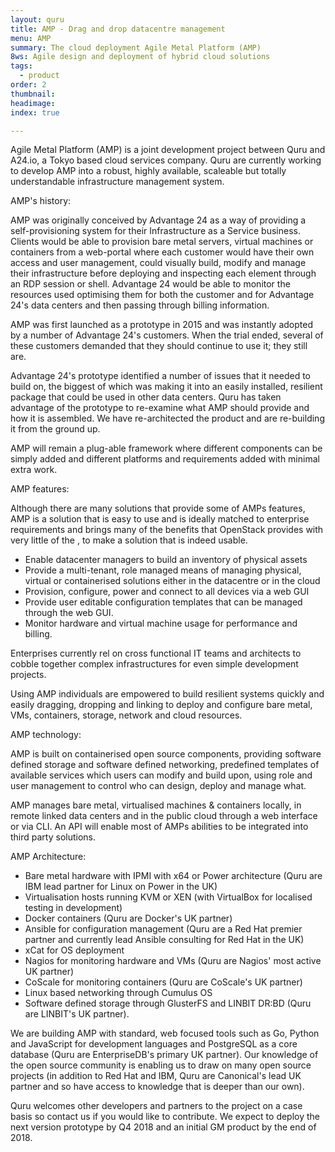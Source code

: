 ```yaml
---
layout: quru
title: AMP - Drag and drop datacentre management
menu: AMP
summary: The cloud deployment Agile Metal Platform (AMP)
8ws: Agile design and deployment of hybrid cloud solutions
tags:
  - product
order: 2
thumbnail:
headimage:
index: true

---
```


Agile Metal Platform (AMP) is a joint development project between Quru and A24.io, a Tokyo based cloud services company. Quru are currently working to develop AMP into a robust, highly available, scaleable but totally understandable infrastructure management system.

AMP's history:

 AMP was originally conceived by Advantage 24 as a way of providing a self-provisioning system for their Infrastructure as a Service business. Clients would be able to provision bare metal servers, virtual machines or containers from a web-portal where each customer would have their own access and user management, could visually build, modify and manage their infrastructure before deploying and inspecting each element through an RDP session or shell. Advantage 24 would be able to monitor the resources used optimising them for both the customer and for Advantage 24's data centers and then passing through billing information.

AMP was first launched as a prototype in 2015 and was instantly adopted by a number of Advantage 24's customers. When the trial ended, several of these customers demanded that they should continue to use it; they still are.

Advantage 24's prototype identified a number of issues that it needed to build on, the biggest of which was making it into an easily installed, resilient package that could be used in other data centers. Quru has taken advantage of the prototype to re-examine what AMP should provide and how it is assembled. We have re-architected the product and are re-building it from the ground up.

AMP will remain a plug-able framework where different components can be simply added and different platforms and requirements added with minimal extra work.

AMP features:

Although there are many solutions that provide some of AMPs features, AMP is a solution that is easy to use and is ideally matched to enterprise requirements and brings many of the benefits that OpenStack provides with very little of the , to make a solution that is indeed usable.

* Enable datacenter managers to build an inventory of physical assets
* Provide a multi-tenant, role managed means of managing physical, virtual or containerised solutions either in the datacentre or in the cloud
* Provision, configure, power and connect to all devices via a web GUI
* Provide user editable configuration templates that can be managed through the web GUI.
* Monitor hardware and virtual machine usage for performance and billing.

Enterprises currently rel on cross functional IT teams and architects to cobble together complex infrastructures for even simple development projects.

Using AMP individuals are empowered to build resilient systems quickly and easily dragging, dropping and linking to deploy and configure bare metal, VMs, containers, storage, network and cloud resources.

AMP technology:

AMP is built on containerised open source components, providing software defined storage and software defined networking, predefined templates of available services which users can modify and build upon, using role and user management to control who can design, deploy and manage what.

AMP manages bare metal, virtualised machines & containers locally, in remote linked data centers and in the public cloud through a web interface or via CLI. An API will enable most of AMPs abilities to be integrated into third party solutions.

AMP Architecture:

* Bare metal hardware with IPMI with x64 or Power architecture (Quru are IBM lead partner for Linux on Power in the UK)
* Virtualisation hosts running KVM or XEN (with VirtualBox for localised testing in development)
* Docker containers (Quru are Docker's UK partner)
* Ansible for configuration management (Quru are a Red Hat premier partner and currently lead Ansible consulting for Red Hat in the UK)
* xCat for OS deployment
* Nagios for monitoring hardware and VMs (Quru are Nagios' most active UK partner)
* CoScale for monitoring containers (Quru are CoScale's UK partner)
* Linux based networking through Cumulus OS
* Software defined storage through GlusterFS and LINBIT DR:BD (Quru are LINBIT's UK partner).

We are building AMP with standard, web focused tools such as Go, Python and JavaScript for development languages and PostgreSQL as a core database (Quru are EnterpriseDB's primary UK partner). Our knowledge of the open source community is enabling us to draw on many open source projects (in addition to Red Hat and IBM, Quru are Canonical's lead UK partner and so have access to knowledge that is deeper than our own).

Quru welcomes other developers and partners to the project on a case basis so  contact us if you would like to contribute.  We expect to deploy the next version prototype by Q4 2018 and an initial GM product by the end of 2018.
